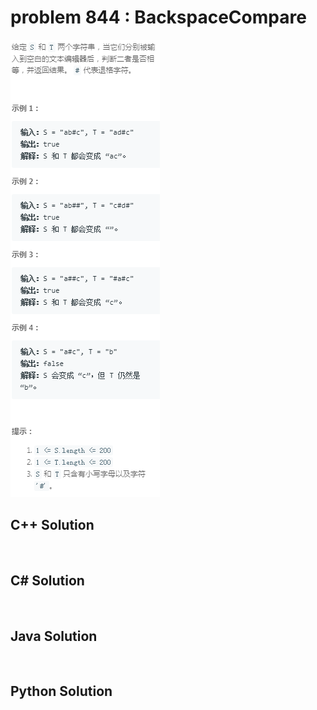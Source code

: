 
# problem 844 : BackspaceCompare

<img src="https://github.com/Peefy/PeefyLeetCode/blob/master/doc/801-900/844.BackspaceCompare/problem.png"/>

## C++ Solution

```c++



```

## C# Solution

```csharp



```

## Java Solution

```java



```

## Python Solution

```python



```





